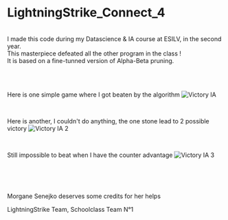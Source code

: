 # LightningStrike_Connect_4

<br />
I made this code during my Datascience & IA course at ESILV, in the second year.<br />
This masterpiece defeated all the other program in the class !<br />
It is based on a fine-tunned version of Alpha-Beta pruning.<br />

<br /><br />

Here is one simple game where I got beaten by the algorithm
![Victory IA](https://user-images.githubusercontent.com/90097422/174677522-b68b8bf0-6b0e-48a7-9941-3726c9c5456f.png)

<br />

Here is another, I couldn't do anything, the one stone lead to 2 possible victory
![Victory IA 2](https://user-images.githubusercontent.com/90097422/174677532-b8e32e2f-e650-4244-8926-c4073288fc21.png)

<br />

Still impossible to beat when I have the counter advantage 
![Victory IA 3](https://user-images.githubusercontent.com/90097422/174678493-f94ed7aa-68ae-4a76-85d6-6026a03d5923.png)

<br /><br /><br />


Morgane Senejko deserves some credits for her helps

LightningStrike Team, Schoolclass Team N°1 
